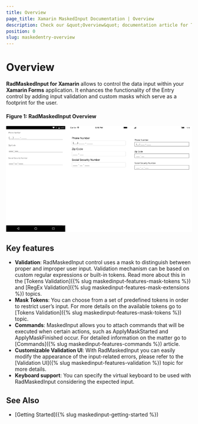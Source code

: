 ```yaml
---
title: Overview
page_title: Xamarin MaskedInput Documentation | Overview
description: Check our &quot;Overview&quot; documentation article for Telerik MaskedInput for Xamarin control.
position: 0
slug: maskedentry-overview
---
```


# Overview

**RadMaskedInput for Xamarin** allows to control the data input within your **Xamarin Forms** application. It enhances the functionality of the Entry control by adding input validation and custom masks which serve as a footprint for the user.

#### Figure 1: RadMaskedInput Overview

![radmaskedinput-overview](images/maskedinput-overview.png)


## Key features ##

* **Validation**: RadMaskedInput control uses a mask to distinguish between proper and improper user input. Validation mechanism can be based on custom regular expressions or built-in tokens. Read more about this in the [Tokens Validation]({% slug maskedinput-features-mask-tokens %}) and [RegEx Validation]({% slug maskedinput-features-mask-extensions %}) topics. 
* **Mask Tokens**: You can choose from a set of predefined tokens in order to restrict user’s input.  For more details on the available tokens go to [Tokens Validation]({% slug maskedinput-features-mask-tokens %}) topic.
* **Commands**: MaskedInput allows you to attach commands that will be executed when certain actions, such as ApplyMaskStarted and ApplyMaskFinished occur. For detailed information on the matter go to [Commands]({% slug maskedinput-features-commands %}) article. 
* **Customizable Validation UI**: With RadMaskedInput you can easily modify the appearance of the input-related errors, please refer to the [Validation UI]({% slug maskedinput-features-validation %}) topic for more details.
* **Keyboard support**: You can specify the virtual keyboard to be used with RadMaskedInput considering the expected input.

## See Also

- [Getting Started]({% slug maskedinput-getting-started %})
